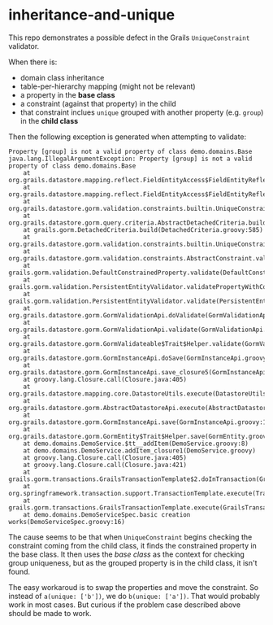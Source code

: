 # inheritance-and-unique

This repo demonstrates a possible defect in the Grails `UniqueConstraint` validator.

When there is:

* domain class inheritance
* table-per-hierarchy mapping (might not be relevant)
* a property in the **base class**
* a constraint (against that property) in the child
* that constraint inclues `unique` grouped with another property (e.g. `group`) in the **child class**

Then the following exception is generated when attempting to validate:

```
Property [group] is not a valid property of class demo.domains.Base
java.lang.IllegalArgumentException: Property [group] is not a valid property of class demo.domains.Base
	at org.grails.datastore.mapping.reflect.FieldEntityAccess$FieldEntityReflector.getPropertyReader(FieldEntityAccess.java:268)
	at org.grails.datastore.mapping.reflect.FieldEntityAccess$FieldEntityReflector.getProperty(FieldEntityAccess.java:286)
	at org.grails.datastore.gorm.validation.constraints.builtin.UniqueConstraint.processValidate_closure1(UniqueConstraint.groovy:113)
	at org.grails.datastore.gorm.query.criteria.AbstractDetachedCriteria.build(AbstractDetachedCriteria.groovy:821)
	at grails.gorm.DetachedCriteria.build(DetachedCriteria.groovy:585)
	at org.grails.datastore.gorm.validation.constraints.builtin.UniqueConstraint.processValidate(UniqueConstraint.groovy:108)
	at org.grails.datastore.gorm.validation.constraints.AbstractConstraint.validate(AbstractConstraint.java:88)
	at grails.gorm.validation.DefaultConstrainedProperty.validate(DefaultConstrainedProperty.groovy:601)
	at grails.gorm.validation.PersistentEntityValidator.validatePropertyWithConstraint(PersistentEntityValidator.groovy:305)
	at grails.gorm.validation.PersistentEntityValidator.validate(PersistentEntityValidator.groovy:76)
	at org.grails.datastore.gorm.GormValidationApi.doValidate(GormValidationApi.groovy:124)
	at org.grails.datastore.gorm.GormValidationApi.validate(GormValidationApi.groovy:153)
	at org.grails.datastore.gorm.GormValidateable$Trait$Helper.validate(GormValidateable.groovy:71)
	at org.grails.datastore.gorm.GormInstanceApi.doSave(GormInstanceApi.groovy:333)
	at org.grails.datastore.gorm.GormInstanceApi.save_closure5(GormInstanceApi.groovy:180)
	at groovy.lang.Closure.call(Closure.java:405)
	at org.grails.datastore.mapping.core.DatastoreUtils.execute(DatastoreUtils.java:319)
	at org.grails.datastore.gorm.AbstractDatastoreApi.execute(AbstractDatastoreApi.groovy:40)
	at org.grails.datastore.gorm.GormInstanceApi.save(GormInstanceApi.groovy:179)
	at org.grails.datastore.gorm.GormEntity$Trait$Helper.save(GormEntity.groovy:153)
	at demo.domains.DemoService.$tt__addItem(DemoService.groovy:8)
	at demo.domains.DemoService.addItem_closure1(DemoService.groovy)
	at groovy.lang.Closure.call(Closure.java:405)
	at groovy.lang.Closure.call(Closure.java:421)
	at grails.gorm.transactions.GrailsTransactionTemplate$2.doInTransaction(GrailsTransactionTemplate.groovy:94)
	at org.springframework.transaction.support.TransactionTemplate.execute(TransactionTemplate.java:140)
	at grails.gorm.transactions.GrailsTransactionTemplate.execute(GrailsTransactionTemplate.groovy:91)
	at demo.domains.DemoServiceSpec.basic creation works(DemoServiceSpec.groovy:16)
  ```
  
The cause seems to be that when `UniqueConstraint` begins checking the constraint coming from the child class, it finds the constrained property in the base class. It then uses the _base class_ as the context for checking group uniqueness, but as the grouped property is in the child class, it isn't found.
  
The easy workaroud is to swap the properties and move the constraint. So instead of `a(unique: ['b'])`, we do `b(unique: ['a'])`. That would probably work in most cases. But curious if the problem case described above should be made to work.
